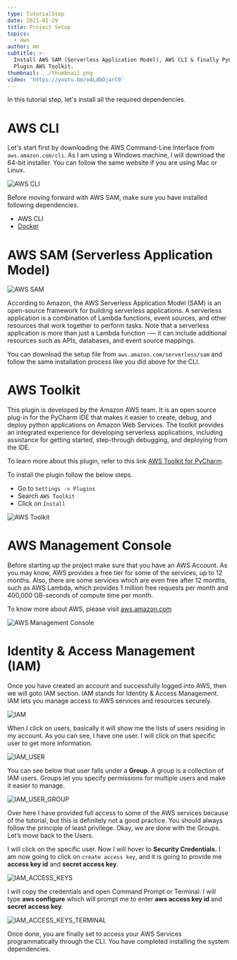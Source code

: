 ```yaml
---
type: TutorialStep
date: 2021-01-29
title: Project Setup
topics:
  - aws
author: mm
subtitle: >-
  Install AWS SAM (Serverless Application Model), AWS CLI & finally PyCharm
  Plugin AWS Toolkit.
thumbnail: ../thumbnail.png
video: 'https://youtu.be/o4LdbOjarC0'
---
```


In this tutorial step, let's install all the required dependencies.

# AWS CLI
Let's start first by downloading the AWS Command-Line Interface from `aws.amazon.com/cli`. 
As I am using a Windows machine, I will download the 64-bit installer. 
You can follow the same website if you are using Mac or Linux.

![AWS CLI](aws_cli.png)

Before moving forward with AWS SAM, make sure you have installed following dependencies.
  - AWS CLI 
  - [Docker](https://www.docker.com/)


# AWS SAM (Serverless Application Model)

![AWS SAM](aws_sam.png)

According to Amazon, the AWS Serverless Application Model (SAM) is an open-source framework for building serverless applications.
A serverless application is a combination of Lambda functions, 
event sources, and other resources that work together to perform tasks.
Note that a serverless application is more than just a 
Lambda function -— it can include additional resources such as APIs,
databases, and event source mappings.

You can download the setup file from `aws.amazon.com/serverless/sam` and follow the 
same installation process like you did above for the CLI.


# AWS Toolkit

This plugin is developed by the Amazon AWS team. It is an open source plug-in for the PyCharm IDE
that makes it easier to create, debug, and deploy python applications on Amazon Web Services. 
The toolkit provides an integrated experience for developing serverless applications,
including assistance for getting started, step-through debugging, and deploying from the IDE.

To learn more about this plugin, refer to this link [AWS Toolkit for PyCharm](https://aws.amazon.com/pycharm/).

To install the plugin follow the below steps.

 - Go to `Settings -> Plugins`
 - Search `AWS Toolkit`
 - Click on `Install`


![AWS Toolkit](aws_toolkit.png)


# AWS Management Console

Before starting up the project make sure that you have an AWS Account. 
As you may know, AWS provides a free tier for some of the services,
up to 12 months. Also, there are some services which are even free 
after 12 months, such as AWS Lambda, which provides 1 million free
requests per month and 400,000 GB-seconds of compute time per month.

To know more about AWS, please visit [aws.amazon.com](https://aws.amazon.com/)

![AWS Management Console](aws_management_console.png)


# Identity & Access Management (IAM)

Once you have created an account and successfully logged into AWS, then we 
will goto IAM section. IAM stands for Identity & Access Management. IAM lets you manage access to AWS services and resources securely. 

![IAM](iam.png)


When I click on users, basically it will show me the lists of users 
residing in my account. As you can see, I have one user. I will click
on that specific user to get more information.

![IAM_USER](iam_user.png)

You can see below that user falls under a **Group**. 
A group is a collection of IAM users. Groups let you specify permissions for multiple users and make it easier to manage.

![IAM_USER_GROUP](aws_iam_group.png)

Over here I have provided full access to some of the AWS services 
because of the tutorial, but this is definitely not a good practice.
You should always follow the principle of least privilege. 
Okay, we are done with the Groups. Let’s move back to the Users. 

I will click on the specific user. Now I will hover to **Security Credentials.**
I am now going to click on `create access key`, and it is 
going to provide me **access key id** and **secret access key**.

![IAM_ACCESS_KEYS](access_keys.png)


I will copy the credentials and open Command Prompt or Terminal. I will type **aws configure**
which will prompt me to enter **aws access key id** and **secret access key**.

![IAM_ACCESS_KEYS_TERMINAL](access_keys_terminal.png)


Once done, you are finally set to access your AWS Services programmatically
through the CLI. You have completed installing the system dependencies.
